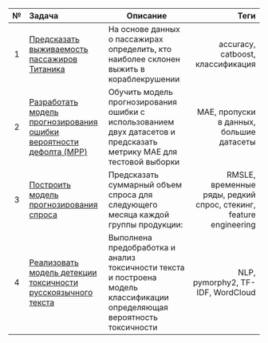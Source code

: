 |№   | Задача        | Описание      | Теги          |
|:--:|:------------- |---------------| -------------:|
| 1  | [Предсказать выживаемость пассажиров Титаника](https://github.com/BigNotOnlyData/ML-projects/blob/main/Kaggle/Titanic.ipynb)                                        | На основе данных о пассажирах определить, кто наиболее склонен выжить в кораблекрушении                                                   |   accuracy, catboost, классификация |
| 2  | [Разработать модель прогнозирования ошибки вероятности дефолта (MPP)](https://github.com/BigNotOnlyData/ML-projects/blob/main/Open-data-battle/MPP.ipynb)           | Обучить модель прогнозирования ошибки с использованием двух датасетов и предсказать метрику MAE для тестовой выборки                      | MAE, пропуски в данных, большие датасеты|
| 3  | [Построить модель прогнозирования спроса](https://github.com/BigNotOnlyData/ML-projects/blob/main/Sibur%20Challenge/Train.ipynb)                                    | Предсказать суммарный объем спроса для следующего месяца каждой группы продукции:                                                         | RMSLE, временные ряды, редкий спрос, стекинг, feature engineering|
| 4  | [Реализовать модель детекции токсичности русскоязычного текста](https://github.com/BigNotOnlyData/ML-projects/blob/main/Kaggle/Toxic_russian.ipynb)                 | Выполнена предобработка и анализ токсичности текста и построена модель классификации определяющая вероятность токсичности                 | NLP, pymorphy2, TF-IDF, WordCloud|

